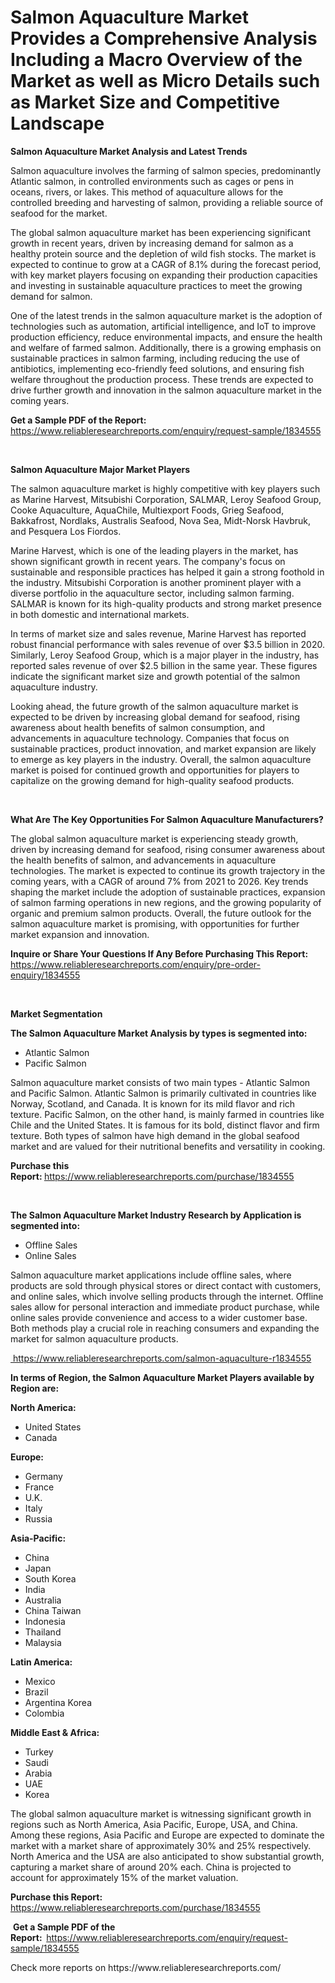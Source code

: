 <p><h1>Salmon Aquaculture Market Provides a Comprehensive Analysis Including a Macro Overview of the Market as well as Micro Details such as Market Size and Competitive Landscape</h1></p><p><strong>Salmon Aquaculture Market Analysis and Latest Trends</strong></p>
<p><p>Salmon aquaculture involves the farming of salmon species, predominantly Atlantic salmon, in controlled environments such as cages or pens in oceans, rivers, or lakes. This method of aquaculture allows for the controlled breeding and harvesting of salmon, providing a reliable source of seafood for the market.</p><p>The global salmon aquaculture market has been experiencing significant growth in recent years, driven by increasing demand for salmon as a healthy protein source and the depletion of wild fish stocks. The market is expected to continue to grow at a CAGR of 8.1% during the forecast period, with key market players focusing on expanding their production capacities and investing in sustainable aquaculture practices to meet the growing demand for salmon.</p><p>One of the latest trends in the salmon aquaculture market is the adoption of technologies such as automation, artificial intelligence, and IoT to improve production efficiency, reduce environmental impacts, and ensure the health and welfare of farmed salmon. Additionally, there is a growing emphasis on sustainable practices in salmon farming, including reducing the use of antibiotics, implementing eco-friendly feed solutions, and ensuring fish welfare throughout the production process. These trends are expected to drive further growth and innovation in the salmon aquaculture market in the coming years.</p></p>
<p><strong>Get a Sample PDF of the Report:&nbsp;</strong> <a href="https://www.reliableresearchreports.com/enquiry/request-sample/1834555">https://www.reliableresearchreports.com/enquiry/request-sample/1834555</a></p>
<p>&nbsp;</p>
<p><strong>Salmon Aquaculture Major Market Players</strong></p>
<p><p>The salmon aquaculture market is highly competitive with key players such as Marine Harvest, Mitsubishi Corporation, SALMAR, Leroy Seafood Group, Cooke Aquaculture, AquaChile, Multiexport Foods, Grieg Seafood, Bakkafrost, Nordlaks, Australis Seafood, Nova Sea, Midt-Norsk Havbruk, and Pesquera Los Fiordos.</p><p>Marine Harvest, which is one of the leading players in the market, has shown significant growth in recent years. The company's focus on sustainable and responsible practices has helped it gain a strong foothold in the industry. Mitsubishi Corporation is another prominent player with a diverse portfolio in the aquaculture sector, including salmon farming. SALMAR is known for its high-quality products and strong market presence in both domestic and international markets.</p><p>In terms of market size and sales revenue, Marine Harvest has reported robust financial performance with sales revenue of over $3.5 billion in 2020. Similarly, Leroy Seafood Group, which is a major player in the industry, has reported sales revenue of over $2.5 billion in the same year. These figures indicate the significant market size and growth potential of the salmon aquaculture industry.</p><p>Looking ahead, the future growth of the salmon aquaculture market is expected to be driven by increasing global demand for seafood, rising awareness about health benefits of salmon consumption, and advancements in aquaculture technology. Companies that focus on sustainable practices, product innovation, and market expansion are likely to emerge as key players in the industry. Overall, the salmon aquaculture market is poised for continued growth and opportunities for players to capitalize on the growing demand for high-quality seafood products.</p></p>
<p>&nbsp;</p>
<p><strong>What Are The Key Opportunities For Salmon Aquaculture Manufacturers?</strong></p>
<p><p>The global salmon aquaculture market is experiencing steady growth, driven by increasing demand for seafood, rising consumer awareness about the health benefits of salmon, and advancements in aquaculture technologies. The market is expected to continue its growth trajectory in the coming years, with a CAGR of around 7% from 2021 to 2026. Key trends shaping the market include the adoption of sustainable practices, expansion of salmon farming operations in new regions, and the growing popularity of organic and premium salmon products. Overall, the future outlook for the salmon aquaculture market is promising, with opportunities for further market expansion and innovation.</p></p>
<p><strong>Inquire or Share Your Questions If Any Before Purchasing This Report:</strong> <a href="https://www.reliableresearchreports.com/enquiry/pre-order-enquiry/1834555">https://www.reliableresearchreports.com/enquiry/pre-order-enquiry/1834555</a></p>
<p>&nbsp;</p>
<p><strong>Market Segmentation</strong></p>
<p><strong>The Salmon Aquaculture Market Analysis by types is segmented into:</strong></p>
<p><ul><li>Atlantic Salmon</li><li>Pacific Salmon</li></ul></p>
<p><p>Salmon aquaculture market consists of two main types - Atlantic Salmon and Pacific Salmon. Atlantic Salmon is primarily cultivated in countries like Norway, Scotland, and Canada. It is known for its mild flavor and rich texture. Pacific Salmon, on the other hand, is mainly farmed in countries like Chile and the United States. It is famous for its bold, distinct flavor and firm texture. Both types of salmon have high demand in the global seafood market and are valued for their nutritional benefits and versatility in cooking.</p></p>
<p><strong>Purchase this Report:&nbsp;</strong><a href="https://www.reliableresearchreports.com/purchase/1834555">https://www.reliableresearchreports.com/purchase/1834555</a></p>
<p>&nbsp;</p>
<p><strong>The Salmon Aquaculture Market Industry Research by Application is segmented into:</strong></p>
<p><ul><li>Offline Sales</li><li>Online Sales</li></ul></p>
<p><p>Salmon aquaculture market applications include offline sales, where products are sold through physical stores or direct contact with customers, and online sales, which involve selling products through the internet. Offline sales allow for personal interaction and immediate product purchase, while online sales provide convenience and access to a wider customer base. Both methods play a crucial role in reaching consumers and expanding the market for salmon aquaculture products.</p></p>
<p><a href="https://www.reliableresearchreports.com/salmon-aquaculture-r1834555">&nbsp;https://www.reliableresearchreports.com/salmon-aquaculture-r1834555</a></p>
<p><strong>In terms of Region, the Salmon Aquaculture Market Players available by Region are:</strong></p>
<p>
    <p> <strong> North America: </strong>
        <ul>
            <li>United States</li>
            <li>Canada</li>
        </ul>
        </p> 
    <p> <strong> Europe: </strong>
        <ul>
            <li>Germany</li>
            <li>France</li>
            <li>U.K.</li>
            <li>Italy</li>
            <li>Russia</li>
        </ul>
        </p> 
    <p> <strong> Asia-Pacific: </strong>
        <ul>
            <li>China</li>
            <li>Japan</li>
            <li>South Korea</li>
            <li>India</li>
            <li>Australia</li>
            <li>China Taiwan</li>
            <li>Indonesia</li>
            <li>Thailand</li>
            <li>Malaysia</li>
        </ul>
        </p> 
    <p> <strong> Latin America: </strong>
        <ul>
            <li>Mexico</li>
            <li>Brazil</li>
            <li>Argentina Korea</li>
            <li>Colombia</li>
        </ul>
        </p> 
    <p> <strong> Middle East & Africa: </strong>
        <ul>
            <li>Turkey</li>
            <li>Saudi</li>
            <li>Arabia</li>
            <li>UAE</li>
            <li>Korea</li>
        </ul>
    </p>
    </p>
<p><p>The global salmon aquaculture market is witnessing significant growth in regions such as North America, Asia Pacific, Europe, USA, and China. Among these regions, Asia Pacific and Europe are expected to dominate the market with a market share of approximately 30% and 25% respectively. North America and the USA are also anticipated to show substantial growth, capturing a market share of around 20% each. China is projected to account for approximately 15% of the market valuation.</p></p>
<p><strong>Purchase this Report: </strong><a href="https://www.reliableresearchreports.com/purchase/1834555">https://www.reliableresearchreports.com/purchase/1834555</a></p>
<p>&nbsp;<strong>Get a Sample PDF of the Report:&nbsp;&nbsp;</strong><a href="https://www.reliableresearchreports.com/enquiry/request-sample/1834555">https://www.reliableresearchreports.com/enquiry/request-sample/1834555</a></p>
<p><strong></strong></p>
<p>Check more reports on https://www.reliableresearchreports.com/</p>